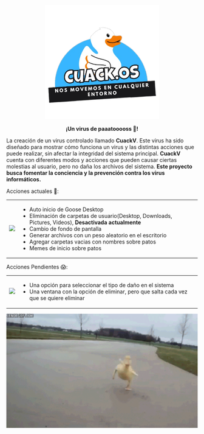 <p align="center">
  <img src="./ReadmeUtils/CUACKOS.png" height="300">
</p>

<p align="center">
 <strong>¡Un virus de paaatooooss 🦆!</strong>
</p>

La creación de un virus controlado llamado **CuackV**. Este virus ha sido diseñado para mostrar cómo funciona un virus y las distintas acciones que puede realizar, sin afectar la integridad del sistema principal. **CuackV** cuenta con diferentes modos y acciones que pueden causar ciertas molestias al usuario, pero no daña los archivos del sistema. **Este proyecto busca fomentar la conciencia y la prevención contra los virus informáticos.**

Acciones actuales 🥵:
<table>
  <tr>
    <td>
      <img src="./ReadmeUtils/pato.gif" width="100">
      <td>
      <ul>
        <li>Auto inicio de Goose Desktop</li>
        <li>Eliminación de carpetas de usuario(Desktop, Downloads, Pictures, Videos), <strong> Desactivada actualmente </strong> </li>
        <li>Cambio de fondo de pantalla</li>
        <li>Generar archivos con un peso aleatorio en el escritorio</li>
        <li>Agregar carpetas vacias con nombres sobre patos</li>
        <li>Memes de inicio sobre patos </li>
       <ul>
       </td>
     </td>
    </tr>
   </table>


Acciones Pendientes 😱: 

<table>
  <tr>
    <td>
      <img src="./ReadmeUtils/pato-ejercicio.gif" width="100">
      <td>
      <ul>
        <li>Una opción para seleccionar el tipo de daño en el sistema</li>
        <li>Una ventana con la opción de eliminar, pero que salta cada vez que se quiere eliminar </li>
       <ul>
       </td>
     </td>
    </tr>
   </table>

<p align="center">
  <img src="./ReadmeUtils/patocorre.gif" height="300">
</p>




